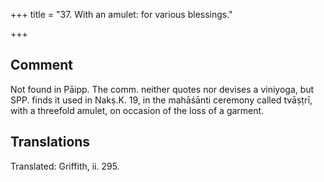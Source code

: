 +++
title = "37. With an amulet: for various blessings."

+++
## Comment
Not found in Pāipp. The comm. neither quotes nor devises a viniyoga, but SPP. finds it used in Nakṣ.K. 19, in the mahāśānti ceremony called tvāṣṭrī, with a threefold amulet, on occasion of the loss of a garment.


## Translations
Translated: Griffith, ii. 295.

